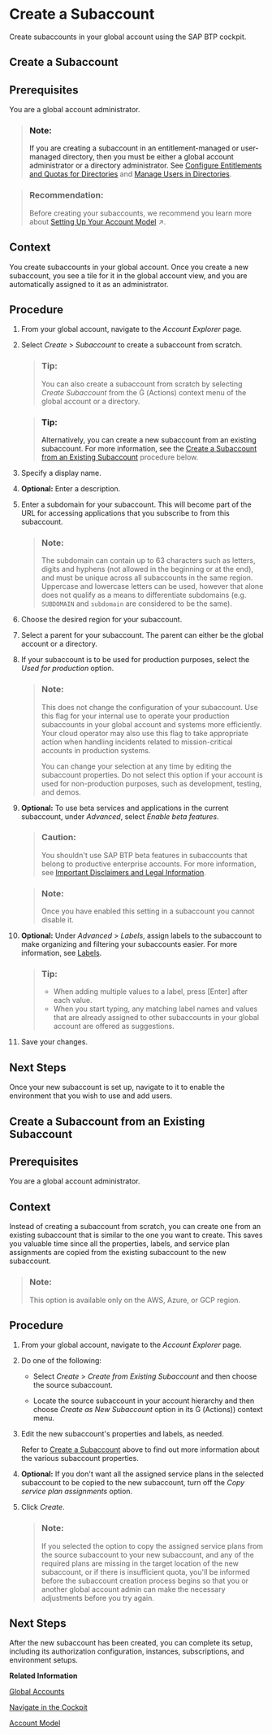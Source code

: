 <!-- loio05280a123d3044ae97457a25b3013918 -->

<link rel="stylesheet" type="text/css" href="../css/sap-icons.css"/>

# Create a Subaccount

Create subaccounts in your global account using the SAP BTP cockpit.

<a name="task_dvg_gmd_cqb"/>

<!-- task\_dvg\_gmd\_cqb -->

## Create a Subaccount



<a name="task_dvg_gmd_cqb__prereq_qcg_tmd_cqb"/>

## Prerequisites

You are a global account administrator.

> ### Note:  
> If you are creating a subaccount in an entitlement-managed or user-managed directory, then you must be either a global account administrator or a directory administrator. See [Configure Entitlements and Quotas for Directories](configure-entitlements-and-quotas-for-directories-37f8871.md) and [Manage Users in Directories](manage-users-in-directories-ff4d4a4.md).

> ### Recommendation:  
> Before creating your subaccounts, we recommend you learn more about [Setting Up Your Account Model](https://help.sap.com/viewer/df50977d8bfa4c9a8a063ddb37113c43/Cloud/en-US/2db81f42f5194454beecde6cd4994dda.html "The hierarchical structure between global accounts, directories, and subaccounts lets you define an account model that accurately fits your business and development needs.") :arrow_upper_right:.



<a name="task_dvg_gmd_cqb__context_rcg_tmd_cqb"/>

## Context

You create subaccounts in your global account. Once you create a new subaccount, you see a tile for it in the global account view, and you are automatically assigned to it as an administrator.



<a name="task_dvg_gmd_cqb__steps_scg_tmd_cqb"/>

## Procedure

1.  From your global account, navigate to the *Account Explorer* page.

2.  Select *Create* \> *Subaccount* to create a subaccount from scratch.

    > ### Tip:  
    > You can also create a subaccount from scratch by selecting *Create Subaccount* from the <span class="SAP-icons-V5"></span> \(Actions\) context menu of the global account or a directory.

    > ### Tip:  
    > Alternatively, you can create a new subaccount from an existing subaccount. For more information, see the [Create a Subaccount from an Existing Subaccount](create-a-subaccount-05280a1.md#loio05280a123d3044ae97457a25b3013918__task_ltb_jzk_5bc) procedure below.

3.  Specify a display name.

4.  **Optional:** Enter a description.

5.  Enter a subdomain for your subaccount. This will become part of the URL for accessing applications that you subscribe to from this subaccount.

    > ### Note:  
    > The subdomain can contain up to 63 characters such as letters, digits and hyphens \(not allowed in the beginning or at the end\), and must be unique across all subaccounts in the same region. Uppercase and lowercase letters can be used, however that alone does not qualify as a means to differentiate subdomains \(e.g. `SUBDOMAIN` and `subdomain` are considered to be the same\).

6.  Choose the desired region for your subaccount.

7.  Select a parent for your subaccount. The parent can either be the global account or a directory.

8.  If your subaccount is to be used for production purposes, select the *Used for production* option.

    > ### Note:  
    > This does not change the configuration of your subaccount. Use this flag for your internal use to operate your production subaccounts in your global account and systems more efficiently. Your cloud operator may also use this flag to take appropriate action when handling incidents related to mission-critical accounts in production systems.
    > 
    > You can change your selection at any time by editing the subaccount properties. Do not select this option if your account is used for non-production purposes, such as development, testing, and demos.

9.  **Optional:** To use beta services and applications in the current subaccount, under *Advanced*, select *Enable beta features*.

    > ### Caution:  
    > You shouldn't use SAP BTP beta features in subaccounts that belong to productive enterprise accounts. For more information, see [Important Disclaimers and Legal Information](https://help.sap.com/viewer/disclaimer).

    > ### Note:  
    > Once you have enabled this setting in a subaccount you cannot disable it.

10. **Optional:** Under *Advanced* \> *Labels*, assign labels to the subaccount to make organizing and filtering your subaccounts easier. For more information, see [Labels](../10-concepts/account-model-8ed4a70.md#loioe8663c08ead648faa673b0d63c5b478e).

    > ### Tip:  
    > -   When adding multiple values to a label, press [Enter\] after each value.
    > -   When you start typing, any matching label names and values that are already assigned to other subaccounts in your global account are offered as suggestions.

11. Save your changes.




<a name="task_dvg_gmd_cqb__postreq_ucg_tmd_cqb"/>

## Next Steps

Once your new subaccount is set up, navigate to it to enable the environment that you wish to use and add users.

<a name="task_ltb_jzk_5bc"/>

<!-- task\_ltb\_jzk\_5bc -->

## Create a Subaccount from an Existing Subaccount



<a name="task_ltb_jzk_5bc__prereq_cml_mzk_5bc"/>

## Prerequisites

You are a global account administrator.



<a name="task_ltb_jzk_5bc__context_gml_mzk_5bc"/>

## Context

Instead of creating a subaccount from scratch, you can create one from an existing subaccount that is similar to the one you want to create. This saves you valuable time since all the properties, labels, and service plan assignments are copied from the existing subaccount to the new subaccount.

> ### Note:  
> This option is available only on the AWS, Azure, or GCP region.



<a name="task_ltb_jzk_5bc__steps_jml_mzk_5bc"/>

## Procedure

1.  From your global account, navigate to the *Account Explorer* page.

2.  Do one of the following:

    -   Select *Create* \> *Create from Existing Subaccount* and then choose the source subaccount.

    -   Locate the source subaccount in your account hierarchy and then choose *Create as New Subaccount* option in its <span class="SAP-icons-V5"></span> \(Actions\)\) context menu.


3.  Edit the new subaccount's properties and labels, as needed.

    Refer to [Create a Subaccount](create-a-subaccount-05280a1.md#loio05280a123d3044ae97457a25b3013918__task_dvg_gmd_cqb) above to find out more information about the various subaccount properties.

4.  **Optional:** If you don't want all the assigned service plans in the selected subaccount to be copied to the new subaccount, turn off the *Copy service plan assignments* option.

5.  Click *Create*.

    > ### Note:  
    > If you selected the option to copy the assigned service plans from the source subaccount to your new subaccount, and any of the required plans are missing in the target location of the new subaccount, or if there is insufficient quota, you'll be informed before the subaccount creation process begins so that you or another global account admin can make the necessary adjustments before you try again.




<a name="task_ltb_jzk_5bc__postreq_hnl_mzk_5bc"/>

## Next Steps

After the new subaccount has been created, you can complete its setup, including its authorization configuration, instances, subscriptions, and environment setups.

**Related Information**  


[Global Accounts](../10-concepts/account-model-8ed4a70.md#loioc165d95ee700407eb181770901caec94 "A global account is the realization of a contract you or your company has made with SAP.")

[Navigate in the Cockpit](navigate-in-the-cockpit-0874895.md "Learn how to navigate to your global accounts and subaccounts in the SAP BTP cockpit.")

[Account Model](../10-concepts/account-model-8ed4a70.md#loio8ed4a705efa0431b910056c0acdbf377 "Learn more about the different types of accounts on SAP BTP and how they relate to each other.")


